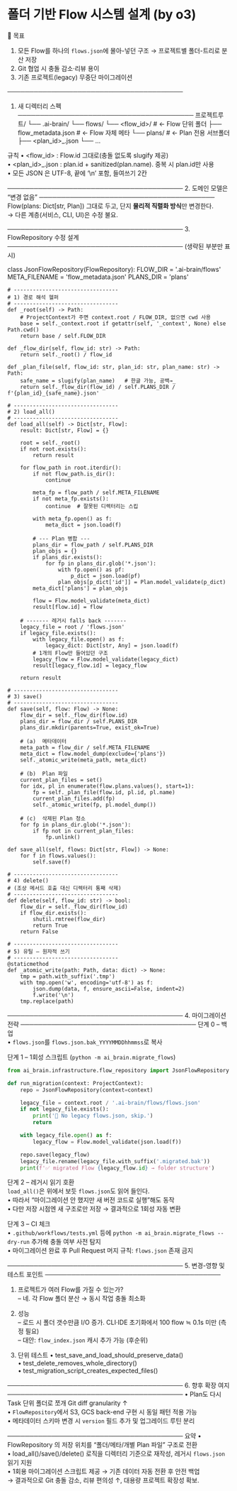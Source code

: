 # 폴더 기반 Flow 시스템 설계 (by o3)

📌 목표  
1) 모든 Flow를 하나의 `flows.json`에 몰아-넣던 구조 → 프로젝트별 폴더-트리로 분산 저장  
2) Git 협업 시 충돌 감소·리뷰 용이  
3) 기존 프로젝트(legacy) 무중단 마이그레이션

────────────────────────────────────────
1. 새 디렉터리 스펙
────────────────────────────────────────
프로젝트루트/
└── .ai-brain/
    └── flows/
        └── <flow_id>/                 # ← Flow 단위 폴더
            ├── flow_metadata.json     # ← Flow 자체 메타
            └── plans/                 # ← Plan 전용 서브폴더
                ├── <plan_id>_<name>.json
                └── ...

규칙
• <flow_id> : Flow.id 그대로(충돌 없도록 slugify 제공)  
• <plan_id>_<name>.json : plan.id + sanitized(plan.name). 중복 시 plan.id만 사용  
• 모든 JSON 은 UTF-8, 끝에 ‘\n’ 포함, 들여쓰기 2칸

────────────────────────────────────────
2. 도메인 모델은 “변경 없음”
────────────────────────────────────────
Flow(plans: Dict[str, Plan]) 그대로 두고, 단지 **물리적 직렬화 방식**만 변경한다.  
→ 다른 계층(서비스, CLI, UI)은 수정 불요.

────────────────────────────────────────
3. FlowRepository 수정 설계
────────────────────────────────────────
(생략된 부분만 표시)

class JsonFlowRepository(FlowRepository):
    FLOW_DIR      = '.ai-brain/flows'
    META_FILENAME = 'flow_metadata.json'
    PLANS_DIR     = 'plans'

    # ---------------------------------
    # 1) 경로 해석 헬퍼
    # ---------------------------------
    def _root(self) -> Path:
        # ProjectContext가 주면 context.root / FLOW_DIR, 없으면 cwd 사용
        base = self._context.root if getattr(self, '_context', None) else Path.cwd()
        return base / self.FLOW_DIR

    def _flow_dir(self, flow_id: str) -> Path:
        return self._root() / flow_id

    def _plan_file(self, flow_id: str, plan_id: str, plan_name: str) -> Path:
        safe_name = slugify(plan_name)   # 한글 가능, 공백→_
        return self._flow_dir(flow_id) / self.PLANS_DIR / f'{plan_id}_{safe_name}.json'

    # ---------------------------------
    # 2) load_all()
    # ---------------------------------
    def load_all(self) -> Dict[str, Flow]:
        result: Dict[str, Flow] = {}

        root = self._root()
        if not root.exists():
            return result

        for flow_path in root.iterdir():
            if not flow_path.is_dir():
                continue

            meta_fp = flow_path / self.META_FILENAME
            if not meta_fp.exists():
                continue  # 잘못된 디렉터리는 스킵

            with meta_fp.open() as f:
                meta_dict = json.load(f)

            # --- Plan 병합 ---
            plans_dir = flow_path / self.PLANS_DIR
            plan_objs = {}
            if plans_dir.exists():
                for fp in plans_dir.glob('*.json'):
                    with fp.open() as pf:
                        p_dict = json.load(pf)
                    plan_objs[p_dict['id']] = Plan.model_validate(p_dict)
            meta_dict['plans'] = plan_objs

            flow = Flow.model_validate(meta_dict)
            result[flow.id] = flow

        # ------- 레거시 falls back -------
        legacy_file = root / 'flows.json'
        if legacy_file.exists():
            with legacy_file.open() as f:
                legacy_dict: Dict[str, Any] = json.load(f)
            # 1개의 Flow만 들어있던 구조
            legacy_flow = Flow.model_validate(legacy_dict)
            result[legacy_flow.id] = legacy_flow

        return result

    # ---------------------------------
    # 3) save()
    # ---------------------------------
    def save(self, flow: Flow) -> None:
        flow_dir = self._flow_dir(flow.id)
        plans_dir = flow_dir / self.PLANS_DIR
        plans_dir.mkdir(parents=True, exist_ok=True)

        # (a)  메타데이터
        meta_path = flow_dir / self.META_FILENAME
        meta_dict = flow.model_dump(exclude={'plans'})
        self._atomic_write(meta_path, meta_dict)

        # (b)  Plan 파일
        current_plan_files = set()
        for idx, pl in enumerate(flow.plans.values(), start=1):
            fp = self._plan_file(flow.id, pl.id, pl.name)
            current_plan_files.add(fp)
            self._atomic_write(fp, pl.model_dump())

        # (c)  삭제된 Plan 청소
        for fp in plans_dir.glob('*.json'):
            if fp not in current_plan_files:
                fp.unlink()

    def save_all(self, flows: Dict[str, Flow]) -> None:
        for f in flows.values():
            self.save(f)

    # ---------------------------------
    # 4) delete()
    # (조상 메서드 호출 대신 디렉터리 통째 삭제)
    # ---------------------------------
    def delete(self, flow_id: str) -> bool:
        flow_dir = self._flow_dir(flow_id)
        if flow_dir.exists():
            shutil.rmtree(flow_dir)
            return True
        return False

    # ---------------------------------
    # 5) 유틸 – 원자적 쓰기
    # ---------------------------------
    @staticmethod
    def _atomic_write(path: Path, data: dict) -> None:
        tmp = path.with_suffix('.tmp')
        with tmp.open('w', encoding='utf-8') as f:
            json.dump(data, f, ensure_ascii=False, indent=2)
            f.write('\n')
        tmp.replace(path)

────────────────────────────────────────
4. 마이그레이션 전략
────────────────────────────────────────
단계 0 – 백업  
• `flows.json`를 `flows.json.bak_YYYYMMDDhhmmss`로 복사

단계 1 – 1회성 스크립트 (`python -m ai_brain.migrate_flows`)  

```python
from ai_brain.infrastructure.flow_repository import JsonFlowRepository

def run_migration(context: ProjectContext):
    repo = JsonFlowRepository(context=context)

    legacy_file = context.root / '.ai-brain/flows/flows.json'
    if not legacy_file.exists():
        print('🔹 No legacy flows.json, skip.')
        return

    with legacy_file.open() as f:
        legacy_flow = Flow.model_validate(json.load(f))

    repo.save(legacy_flow)
    legacy_file.rename(legacy_file.with_suffix('.migrated.bak'))
    print(f'✅ migrated Flow {legacy_flow.id} → folder structure')
```

단계 2 – 레거시 읽기 호환  
`load_all()`은 위에서 보듯 `flows.json`도 읽어 들인다.  
• 따라서 “마이그레이션 안 했지만 새 버전 코드로 실행”해도 동작  
• 다만 저장 시점엔 새 구조로만 저장 → 결과적으로 1회성 자동 변환

단계 3 – CI 체크  
• `.github/workflows/tests.yml` 등에 `python -m ai_brain.migrate_flows --dry-run` 추가해 충돌 여부 사전 탐지  
• 마이그레이션 완료 후 Pull Request 머지 규칙: `flows.json` 존재 금지

────────────────────────────────────────
5. 변경-영향 및 테스트 포인트
────────────────────────────────────────
1. 프로젝트가 여러 Flow를 가질 수 있는가?  
   – 네. 각 Flow 폴더 분산 → 동시 작업 충돌 최소화

2. 성능  
   – 로드 시 폴더 갯수만큼 I/O 증가. CLI·IDE 초기화에서 100 flow ≒ 0.1s 미만 (측정 필요)  
   – 대안: `flow_index.json` 캐시 추가 가능 (후순위)

3. 단위 테스트
   • test_save_and_load_should_preserve_data()  
   • test_delete_removes_whole_directory()  
   • test_migration_script_creates_expected_files()

────────────────────────────────────────
6. 향후 확장 여지
────────────────────────────────────────
• Plan도 다시 Task 단위 폴더로 쪼개 Git diff granularity ↑  
• `FlowRepository`에서 S3, GCS back-end 구현 시 동일 패턴 적용 가능  
• 메타데이터 스키마 변경 시 `version` 필드 추가 및 업그레이드 루틴 분리

────────────────────────────────────────
요약
• FlowRepository 의 저장 위치를 “폴더/메타/개별 Plan 파일” 구조로 전환  
• load_all()/save()/delete() 로직을 디렉터리 기준으로 재작성, 레거시 `flows.json` 읽기 지원  
• 1회용 마이그레이션 스크립트 제공 → 기존 데이터 자동 전환 후 안전 백업  
→ 결과적으로 Git 충돌 감소, 리뷰 편의성 ↑, 대용량 프로젝트 확장성 확보.